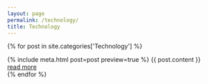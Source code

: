 ```yaml
---
layout: page
permalink: /technology/
title: Technology
---
```


{% for post in site.categories['Technology'] %}
  <article>
    {% include meta.html post=post preview=true %}
    {{ post.content }}
    <div class="more"><a href="{{ post.url | relative_url }}">read more</a></div>
  </article>
{% endfor %}
